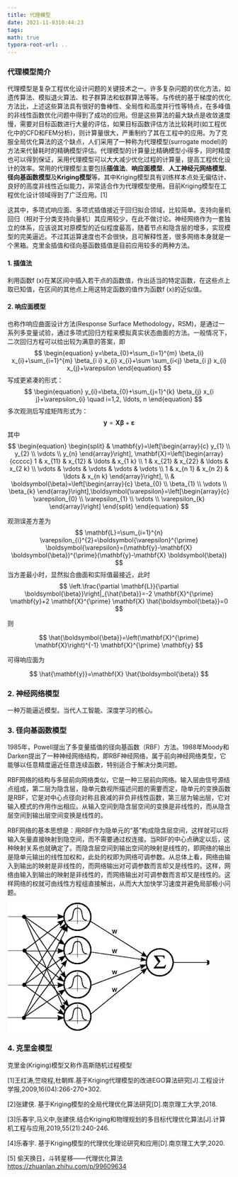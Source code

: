 ```yaml
---
title: 代理模型
date: 2021-11-0310:44:23
tags:
math: true
typora-root-url: ..
---
```


### 代理模型简介

代理模型是复杂工程优化设计问题的关键技术之一。许多复杂问题的优化方法，如遗传算法、模拟退火算法、粒子群算法和蚁群算法等等。与传统的基于梯度的优化方法比，上述这些算法具有很好的鲁棒性、全局性和高度并行性等特点，在多峰值的非线性函数优化问题中得到了成功的应用。但是这些算法的最大缺点是收敛速度慢，需要对目标函数进行大量的评估，如果目标函数评估方法比较耗时(如工程优化中的CFD和FEM分析)，则计算量很大，严重制约了其在工程中的应用。为了克服全局优化算法的这个缺点，人们采用了一种称为代理模型(surrogate model)的方法来代替耗时的精确模型评估。代理模型的计算量比精确模型小得多，同时精度也可以得到保证，采用代理模型可以大大减少优化过程的计算量，提高工程优化设计的效率。常用的代理模型主要包括**插值法**、**响应面模型**、**人工神经元网络模型**、**径向基函数模型**及**Kriging模型**等。其中Kriging模型具有训练样本点处无偏估计、良好的高度非线性近似能力，非常适合作为代理模型使用。目前Kriging模型在工程优化设计领域得到了广泛应用。[1]

这其中，多项式响应面、多项式插值接近于回归拟合领域，比较简单。支持向量机回归（相对于分类支持向量机）其应用较少，在此不做讨论。神经网络作为一套独立的体系，应该说其对原模型的近似程度最高，随着节点和隐含层的增多，实现模型的完美逼近。不过其运算速度也不会很快，且可解释性差，很多网络本身就是一个黑箱。克里金插值和径向基函数插值是目前应用较多的两种方法。

#### 1. 插值法

利用函数f (x)在某区间中插入若干点的函数值，作出适当的特定函数，在这些点上取已知值，在区间的其他点上用这特定函数的值作为函数f (x)的近似值。

#### 2. 响应面模型

也称作响应曲面设计方法(Response Surface Methodology，RSM)，是通过一系列多变量试验，通过多项式回归方程来模拟真实状态曲面的方法。一般情况下，二次回归方程可以给出较为满意的答案，即
$$
\begin{equation}
y=\beta_{0}+\sum_{i=1}^{m} \beta_{i} x_{i}+\sum_{i=1}^{m} \beta_{i i} x_{i} x_{i}+\sum \sum_{i<j} \beta_{i j} x_{i} x_{j}+\varepsilon
\end{equation}
$$
写成更紧凑的形式：
$$
\begin{equation}
y_{i}=\beta_{0}+\sum_{j=1}^{k} \beta_{j} x_{i j}+\varepsilon_{i} \quad i=1,2, \ldots, n
\end{equation}
$$
多次观测后写成矩阵形式为：
$$
\begin{equation}
\mathbf{y}=\mathbf{X} \boldsymbol{\beta}+\boldsymbol{\varepsilon}
\end{equation}
$$
其中
$$
\begin{equation}
\begin{split}
& \mathbf{y}=\left[\begin{array}{c}
y_{1} \\
y_{2} \\
\vdots \\
y_{n}
\end{array}\right], \mathbf{X}=\left[\begin{array}{ccccc}
1 & x_{11} & x_{12} & \ldots & x_{1 k} \\
1 & x_{21} & x_{22} & \ldots & x_{2 k} \\
\vdots & \vdots & \vdots & \vdots & \vdots \\
1 & x_{n 1} & x_{n 2} & \ldots & x_{n k}
\end{array}\right], \\
& \boldsymbol{\beta}=\left[\begin{array}{c}
\beta_{0} \\
\beta_{1} \\
\vdots \\
\beta_{k}
\end{array}\right],\boldsymbol{\varepsilon}=\left[\begin{array}{c}
\varepsilon_{0} \\
\varepsilon_{1} \\
\vdots \\
\varepsilon_{k}
\end{array}\right]
\end{split}
\end{equation}
$$


观测误差方差为
$$
\mathbf{L}=\sum_{i=1}^{n} \varepsilon_{i}^{2}=\boldsymbol{\varepsilon}^{\prime} \boldsymbol{\varepsilon}=(\mathbf{y}-\mathbf{X} \boldsymbol{\beta})^{\prime}(\mathbf{y}-\mathbf{X} \boldsymbol{\beta})
$$
当方差最小时，显然拟合曲面和实际值最接近，此时
$$
\left.\frac{\partial \mathbf{L}}{\partial \boldsymbol{\beta}}\right|_{\hat{\beta}}=-2 \mathbf{X}^{\prime} \mathbf{y}+2 \mathbf{X}^{\prime} \mathbf{X} \hat{\boldsymbol{\beta}}=0
$$

则

$$
\hat{\boldsymbol{\beta}}=\left(\mathbf{X}^{\prime} \mathbf{X}\right)^{-1} \mathbf{X}^{\prime} \mathbf{y}
$$

可得响应面为

$$
\hat{\mathbf{y}}=\mathbf{X} \hat{\boldsymbol{\beta}}
$$

### 2. 神经网络模型

一种万能逼近模型。当代人工智能、深度学习的核心。

### 3. 径向基函数模型

1985年，Powell提出了多变量插值的径向基函数（RBF）方法。1988年Moody和Darken提出了一种神经网络结构，即RBF神经网络，属于前向神经网络类型，它能够以任意精度逼近任意连续函数，特别适合于解决分类问题。

RBF网络的结构与多层前向网络类似，它是一种三层前向网络。输入层由信号源结点组成，第二层为隐含层，隐单元数视所描述问题的需要而定，隐单元的变换函数是RBF，它是对中心点径向对称且衰减的非负非线性函数，第三层为输出层，它对输入模式的作用作出相应。从输入空间到隐含层空间的变换是非线性的，而从隐含层空间到输出层空间变换是线性的。

RBF网络的基本思想是：用RBF作为隐单元的“基”构成隐含层空间，这样就可以将输入矢量直接映射到隐空间，而不需要通过权连接。当RBF的中心点确定以后，这种映射关系也就确定了。而隐含层空间到输出空间的映射是线性的，即网络的输出是隐单元输出的线性加权和，此处的权即为网络可调参数。从总体上看，网络由输入到输出的映射是非线性的，而网络输出对可调参数而言却又是线性的。这样，网络由输入到输出的映射是非线性的，而网络输出对可调参数而言却又是线性的。这样网络的权就可由线性方程组直接解出，从而大大加快学习速度并避免局部极小问题。

<img src="/images/2021-11-03-代理模型/RBF.jpg" alt="RBF网络结构" style="zoom:70%;" />



### 4. 克里金模型

克里金(Kriging)模型又称作高斯随机过程模型



[1]王红涛,竺晓程,杜朝辉.基于Kriging代理模型的改进EGO算法研究[J].工程设计学报,2009,16(04):266-270+302.

[2]张建侠. 基于Kriging模型的全局代理优化算法研究[D].南京理工大学,2018.

[3]乐春宇,马义中,张建侠.结合Kriging和物理规划的多目标代理优化算法[J].计算机工程与应用,2019,55(21):240-246.

[4]乐春宇. 基于Kriging模型的代理优化理论研究和应用[D].南京理工大学,2020.

[5] 偷天换日，斗转星移——代理优化算法 https://zhuanlan.zhihu.com/p/99609634



